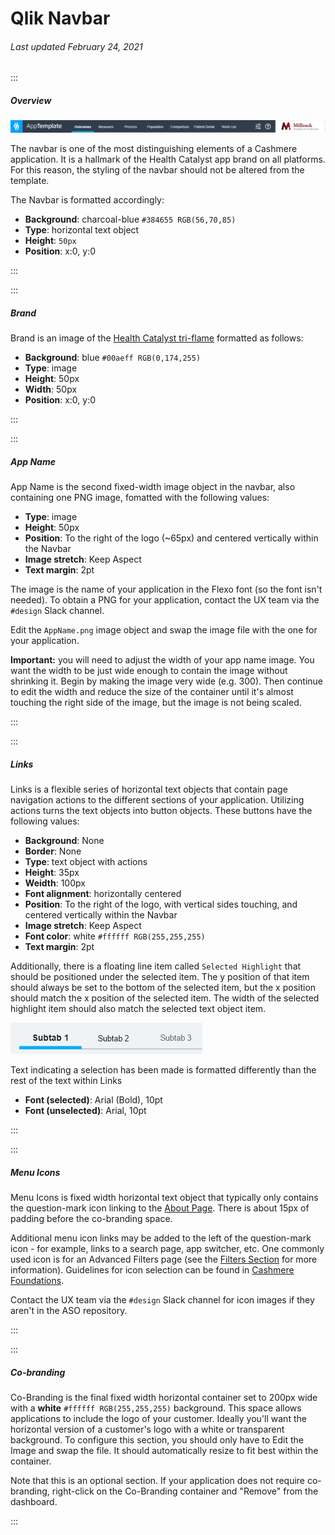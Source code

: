 # Qlik Navbar

###### Last updated February 24, 2021

:::

##### Overview

![Navbar Example](./assets/analytics/qlik/qlik-navbar.png "Navbar Example")

The navbar is one of the most distinguishing elements of a Cashmere application.
It is a hallmark of the Health Catalyst app brand on all platforms.
For this reason, the styling of the navbar should not be altered from the template.

The Navbar is formatted accordingly:
- **Background**: charcoal-blue `#384655 RGB(56,70,85)`
- **Type**: horizontal text object
- **Height**: `50px`
- **Position**: x:0, y:0

:::

:::

##### Brand

Brand is an image of the [Health Catalyst tri-flame](/foundations/logo) formatted as follows:
- **Background**: blue `#00aeff RGB(0,174,255)`
- **Type**: image
- **Height**: 50px
- **Width**: 50px
- **Position**: x:0, y:0

:::

:::

##### App Name

App Name is the second fixed-width image object in the navbar, also containing one PNG image, fomatted with the following values:

- **Type**: image
- **Height**: 50px
- **Position**: To the right of the logo (~65px) and centered vertically within the Navbar
- **Image stretch**: Keep Aspect
- **Text margin**: 2pt

The image is the name of your application in the Flexo font (so the font isn't needed).
To obtain a PNG for your application, contact the UX team via the `#design` Slack channel.

Edit the `AppName.png` image object and swap the image file with the one for your application.

**Important:** you will need to adjust the width of your app name image.
You want the width to be just wide enough to contain the image without shrinking it.
Begin by making the image very wide (e.g. 300).
Then continue to edit the width and reduce the size of the container until it's almost touching the right side of the image, but the image is not being scaled.

:::

:::

##### Links

Links is a flexible series of horizontal text objects that contain page navigation actions to the different sections of your application. Utilizing actions turns the text objects into button objects. These buttons have the following values:

- **Background**: None
- **Border**: None
- **Type**: text object with actions
- **Height**: 35px
- **Weidth**: 100px
- **Font alignment**: horizontally centered
- **Position**: To the right of the logo, with vertical sides touching, and centered vertically within the Navbar
- **Image stretch**: Keep Aspect
- **Font color**: white `#ffffff RGB(255,255,255)`
- **Text margin**: 2pt

Additionally, there is a floating line item called `Selected Highlight` that should be positioned under the selected item.
The y position of that item should always be set to the bottom of the selected item, but the x position should match the x position of the selected item.
The width of the selected highlight item should also match the selected text object item.

![Selected Link](./assets/analytics/qlik/qlik-selected.png "Selected link")

Text indicating a selection has been made is formatted differently than the rest of the text within Links
- **Font (selected)**: Arial (Bold), 10pt
- **Font (unselected)**: Arial, 10pt

:::

:::

##### Menu Icons

Menu Icons is fixed width horizontal text object that typically only contains the question-mark icon linking to the [About Page](/analytics/qlik-about).
There is about 15px of padding before the co-branding space.

Additional menu icon links may be added to the left of the question-mark icon - for example, links to a search page, app switcher, etc.
One commonly used icon is for an Advanced Filters page (see the [Filters Section](/analytics/qlik-filters) for more information).
Guidelines for icon selection can be found in [Cashmere Foundations](/foundations/icons).

Contact the UX team via the `#design` Slack channel for icon images if they aren't in the ASO repository.

:::

:::

##### Co-branding

Co-Branding is the final fixed width horizontal container set to 200px wide with a **white** `#ffffff RGB(255,255,255)` background.
This space allows applications to include the logo of your customer.
Ideally you'll want the horizontal version of a customer's logo with a white or transparent background.
To configure this section, you should only have to Edit the Image and swap the file.
It should automatically resize to fit best within the container.

Note that this is an optional section.
If your application does not require co-branding, right-click on the Co-Branding container and "Remove" from the dashboard.

:::
